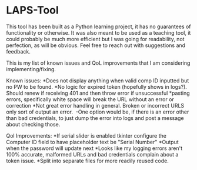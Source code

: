# LAPS-Tool


This tool has been built as a Python learning project, it has no guarantees of functionality or otherwise. It was also meant to be used as a teaching tool, it could probably be much more efficient but I was going for readability, not perfection, as will be obvious. Feel free to reach out with suggestions and feedback.

This is my list of known issues and QoL improvements that I am considering implementing/fixing.

Known issues:
*Does not display anything when valid comp ID inputted but no PW to be found.
*No logic for expired token (hopefully shows in logs?). Should renew if receiving 401 and then throw error if unsuccessful
*pasting errors, specifically white space will break the URL without an error or correction
*Not great error handling in general. Broken or incorrect URLS only sort of output an error.
 -One option would be, if there is an error other than bad credentials, to just dump the error into logs and post a message about checking those.

Qol Improvements:
*If serial slider is enabled tkinter configure the Computer ID field to have placeholder text be "Serial Number"
*Output when the password will update next
*Looks like my logging errors aren't 100% accurate, malformed URLs and bad credentials complain about a token issue.
*Split into separate files for more readily reused code.
